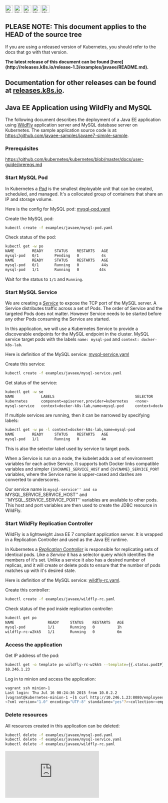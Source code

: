 <!-- BEGIN MUNGE: UNVERSIONED_WARNING -->

<!-- BEGIN STRIP_FOR_RELEASE -->

<img src="http://kubernetes.io/kubernetes/img/warning.png" alt="WARNING"
     width="25" height="25">
<img src="http://kubernetes.io/kubernetes/img/warning.png" alt="WARNING"
     width="25" height="25">
<img src="http://kubernetes.io/kubernetes/img/warning.png" alt="WARNING"
     width="25" height="25">
<img src="http://kubernetes.io/kubernetes/img/warning.png" alt="WARNING"
     width="25" height="25">
<img src="http://kubernetes.io/kubernetes/img/warning.png" alt="WARNING"
     width="25" height="25">

<h2>PLEASE NOTE: This document applies to the HEAD of the source tree</h2>

If you are using a released version of Kubernetes, you should
refer to the docs that go with that version.

<!-- TAG RELEASE_LINK, added by the munger automatically -->
<strong>
The latest release of this document can be found
[here](http://releases.k8s.io/release-1.3/examples/javaee/README.md).

Documentation for other releases can be found at
[releases.k8s.io](http://releases.k8s.io).
</strong>
--

<!-- END STRIP_FOR_RELEASE -->

<!-- END MUNGE: UNVERSIONED_WARNING -->

## Java EE Application using WildFly and MySQL

The following document describes the deployment of a Java EE application using [WildFly](http://wildfly.org) application server and MySQL database server on Kubernetes. The sample application source code is at: https://github.com/javaee-samples/javaee7-simple-sample.

### Prerequisites

https://github.com/kubernetes/kubernetes/blob/master/docs/user-guide/prereqs.md

### Start MySQL Pod

In Kubernetes a [_Pod_](../../docs/user-guide/pods.md) is the smallest deployable unit that can be created, scheduled, and managed. It's a collocated group of containers that share an IP and storage volume.

Here is the config for MySQL pod: [mysql-pod.yaml](mysql-pod.yaml)

<!-- BEGIN MUNGE: mysql-pod.yaml -->
<!-- END MUNGE: EXAMPLE -->

Create the MySQL pod:

```sh
kubectl create -f examples/javaee/mysql-pod.yaml
```

Check status of the pod:

```sh
kubectl get -w po
NAME        READY     STATUS    RESTARTS   AGE
mysql-pod   0/1       Pending   0          4s
NAME        READY     STATUS    RESTARTS   AGE
mysql-pod   0/1       Running   0          44s
mysql-pod   1/1       Running   0         44s
```

Wait for the status to `1/1` and `Running`.

### Start MySQL Service

We are creating a [_Service_](../../docs/user-guide/services.md) to expose the TCP port of the MySQL server. A Service distributes traffic across a set of Pods. The order of Service and the targeted Pods does not matter. However Service needs to be started before any other Pods consuming the Service are started.

In this application, we will use a Kubernetes Service to provide a discoverable endpoints for the MySQL endpoint in the cluster.  MySQL service target pods with the labels `name: mysql-pod` and `context: docker-k8s-lab`.

Here is definition of the MySQL service: [mysql-service.yaml](mysql-service.yaml)

<!-- BEGIN MUNGE: mysql-service.yaml -->
<!-- END MUNGE: EXAMPLE -->

Create this service:

```sh
kubectl create -f examples/javaee/mysql-service.yaml
```

Get status of the service:

```sh
kubectl get -w se
NAME            LABELS                                    SELECTOR                                IP(S)          PORT(S)
kubernetes      component=apiserver,provider=kubernetes   <none>                                  10.247.0.1     443/TCP
mysql-service   context=docker-k8s-lab,name=mysql-pod     context=docker-k8s-lab,name=mysql-pod   10.247.63.43   3306/TCP
```

If multiple services are running, then it can be narrowed by specifying labels:

```sh
kubectl get -w po -l context=docker-k8s-lab,name=mysql-pod
NAME        READY     STATUS    RESTARTS   AGE
mysql-pod   1/1       Running   0          4m
```

This is also the selector label used by service to target pods.

When a Service is run on a node, the kubelet adds a set of environment variables for each active Service. It supports both Docker links compatible variables and simpler `{SVCNAME}_SERVICE_HOST` and `{SVCNAME}_SERVICE_PORT` variables, where the Service name is upper-cased and dashes are converted to underscores.

Our service name is ``mysql-service'' and so ``MYSQL_SERVICE_SERVICE_HOST'' and ``MYSQL_SERVICE_SERVICE_PORT'' variables are available to other pods. This host and port variables are then used to create the JDBC resource in WildFly.

### Start WildFly Replication Controller

WildFly is a lightweight Java EE 7 compliant application server. It is wrapped in a Replication Controller and used as the Java EE runtime.

In Kubernetes a [_Replication Controller_](../../docs/user-guide/replication-controller.md) is responsible for replicating sets of identical pods. Like a _Service_ it has a selector query which identifies the members of it's set.  Unlike a service it also has a desired number of replicas, and it will create or delete pods to ensure that the number of pods matches up with it's desired state.

Here is definition of the MySQL service: [wildfly-rc.yaml](wildfly-rc.yaml).

<!-- BEGIN MUNGE: wildfly-rc.yaml -->
<!-- END MUNGE: EXAMPLE -->

Create this controller:

```sh
kubectl create -f examples/javaee/wildfly-rc.yaml
```

Check status of the pod inside replication controller:

```sh
kubectl get po
NAME               READY     STATUS    RESTARTS   AGE
mysql-pod          1/1       Running   0          1h
wildfly-rc-w2kk5   1/1       Running   0          6m
```

### Access the application

Get IP address of the pod:

```sh
kubectl get -o template po wildfly-rc-w2kk5 --template={{.status.podIP}}
10.246.1.23
```

Log in to minion and access the application:

```sh
vagrant ssh minion-1
Last login: Thu Jul 16 00:24:36 2015 from 10.0.2.2
[vagrant@kubernetes-minion-1 ~]$ curl http://10.246.1.23:8080/employees/resources/employees/
<?xml version="1.0" encoding="UTF-8" standalone="yes"?><collection><employee><id>1</id><name>Penny</name></employee><employee><id>2</id><name>Sheldon</name></employee><employee><id>3</id><name>Amy</name></employee><employee><id>4</id><name>Leonard</name></employee><employee><id>5</id><name>Bernadette</name></employee><employee><id>6</id><name>Raj</name></employee><employee><id>7</id><name>Howard</name></employee><employee><id>8</id><name>Priya</name></employee></collection>
```

### Delete resources

All resources created in this application can be deleted:

```sh
kubectl delete -f examples/javaee/mysql-pod.yaml
kubectl delete -f examples/javaee/mysql-service.yaml
kubectl delete -f examples/javaee/wildfly-rc.yaml
```


<!-- BEGIN MUNGE: GENERATED_ANALYTICS -->
[![Analytics](https://kubernetes-site.appspot.com/UA-36037335-10/GitHub/examples/javaee/README.md?pixel)]()
<!-- END MUNGE: GENERATED_ANALYTICS -->
